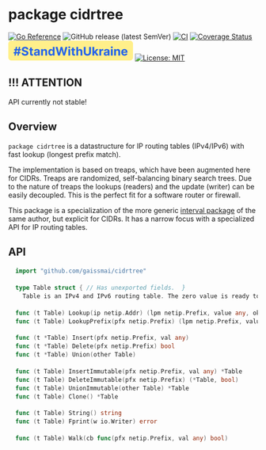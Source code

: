 # package cidrtree
[![Go Reference](https://pkg.go.dev/badge/github.com/gaissmai/cidrtree.svg)](https://pkg.go.dev/github.com/gaissmai/cidrtree#section-documentation)
![GitHub release (latest SemVer)](https://img.shields.io/github/v/release/gaissmai/cidrtree)
[![CI](https://github.com/gaissmai/cidrtree/actions/workflows/go.yml/badge.svg)](https://github.com/gaissmai/cidrtree/actions/workflows/go.yml)
[![Coverage Status](https://coveralls.io/repos/github/gaissmai/cidrtree/badge.svg)](https://coveralls.io/github/gaissmai/cidrtree)
[![Stand With Ukraine](https://raw.githubusercontent.com/vshymanskyy/StandWithUkraine/main/badges/StandWithUkraine.svg)](https://stand-with-ukraine.pp.ua)
[![License: MIT](https://img.shields.io/badge/License-MIT-yellow.svg)](https://opensource.org/licenses/MIT)

## !!! ATTENTION

API currently not stable!

## Overview

`package cidrtree` is a datastructure for IP routing tables (IPv4/IPv6) with fast lookup (longest prefix match).

The implementation is based on treaps, which have been augmented here for CIDRs. Treaps are randomized, self-balancing binary search trees. Due to the nature of treaps the lookups (readers) and the update (writer) can be easily decoupled. This is the perfect fit for a software router or firewall.

This package is a specialization of the more generic [interval package] of the same author,
but explicit for CIDRs. It has a narrow focus with a specialized API for IP routing tables.

[interval package]: https://github.com/gaissmai/interval

## API
```go
  import "github.com/gaissmai/cidrtree"

  type Table struct { // Has unexported fields.  }
    Table is an IPv4 and IPv6 routing table. The zero value is ready to use.

  func (t Table) Lookup(ip netip.Addr) (lpm netip.Prefix, value any, ok bool)
  func (t Table) LookupPrefix(pfx netip.Prefix) (lpm netip.Prefix, value any, ok bool)

  func (t *Table) Insert(pfx netip.Prefix, val any)
  func (t *Table) Delete(pfx netip.Prefix) bool
  func (t *Table) Union(other Table)

  func (t Table) InsertImmutable(pfx netip.Prefix, val any) *Table
  func (t Table) DeleteImmutable(pfx netip.Prefix) (*Table, bool)
  func (t Table) UnionImmutable(other Table) *Table
  func (t Table) Clone() *Table

  func (t Table) String() string
  func (t Table) Fprint(w io.Writer) error

  func (t Table) Walk(cb func(pfx netip.Prefix, val any) bool)
```
